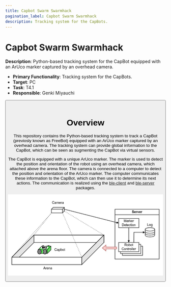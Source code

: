 ```yaml
---
title: Capbot Swarm Swarmhack
pagination_label: Capbot Swarm Swarmhack
description: Tracking system for the CapBots.
---
```


# Capbot Swarm Swarmhack

**Description**: Python-based tracking system for the CapBot equipped with an ArUco marker captured by an overhead camera.

* **Primary Functionality**: Tracking system for the CapBots.
* **Target**: PC
* **Task**: T4.1
* **Responsible**: Genki Miyauchi

<Button label="🔗 genkimiyauchi/capbot-swarm-swarmhack repository" link="https://github.com/genkimiyauchi/capbot-swarm-swarmhack" block /><br />

# Overview

This repository contains the Python-based tracking system to track a CapBot (previosly known as FreeBot) equipped with an ArUco marker captured by an overhead camera. The tracking system can provide global information to the CapBot, which can be seen as sugmenting the CapBot via virtual sensors.

The CapBot is equipped with a unique ArUco marker. The marker is used to detect the position and orientation of the robot using an overhead camera, which attached above the arena floor. The camera is connected to a computer to detect the position and orientation of the ArUco marker. The computer communicates these information to the CapBot, which can then use it to determine its next actions. The communication is realized using the [ble-client](../../../../10-codebase/20-capabilities/20-non_ros/90-capbot-swarm-ble-client/index.md) and [ble-server](../../../../10-codebase/20-capabilities/20-non_ros/100-capbot-swarm-ble-server/index.md) packages.

![System overview](./img/swarmhack_system_overview.jpg)
